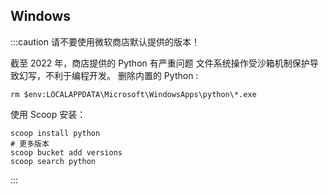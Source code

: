 ## Windows

:::caution 请不要使用微软商店默认提供的版本！

截至 2022 年，商店提供的 Python 有严重问题
文件系统操作受沙箱机制保护导致幻写，不利于编程开发。
删除内置的 Python :

    rm $env:LOCALAPPDATA\Microsoft\WindowsApps\python\*.exe

使用 Scoop 安装：

    scoop install python
    # 更多版本
    scoop bucket add versions
    scoop search python

:::
